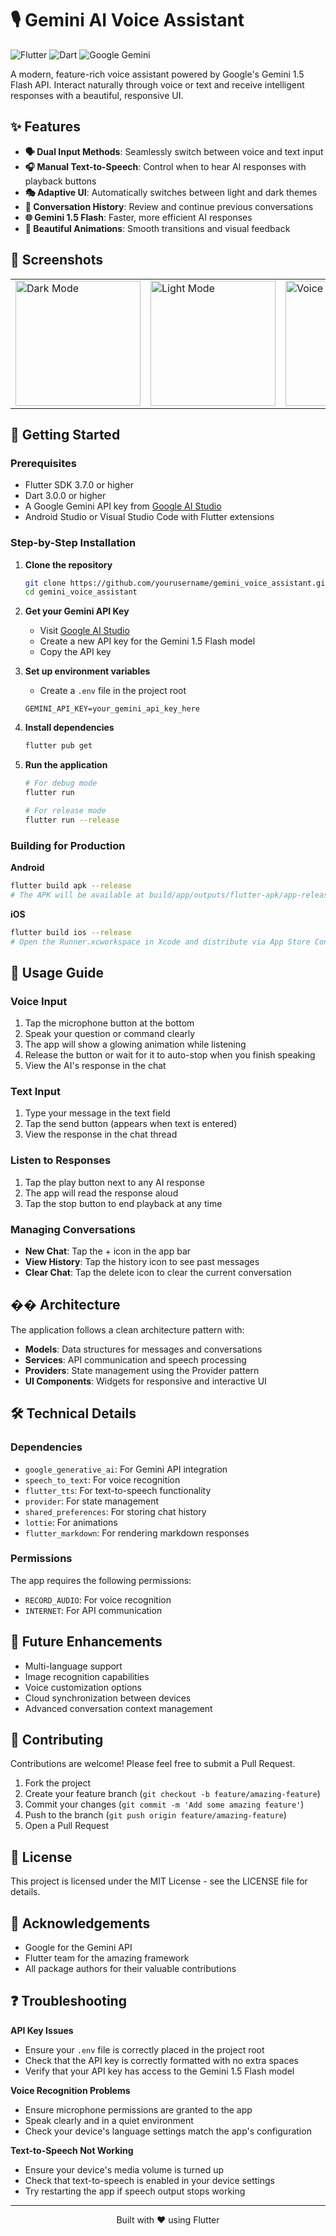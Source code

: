 # 🎙️ Gemini AI Voice Assistant

![Flutter](https://img.shields.io/badge/Flutter-3.7+-02569B?style=for-the-badge&logo=flutter&logoColor=white)
![Dart](https://img.shields.io/badge/Dart-3.0+-0175C2?style=for-the-badge&logo=dart&logoColor=white)
![Google Gemini](https://img.shields.io/badge/Gemini_1.5-Flash-4285F4?style=for-the-badge&logo=google&logoColor=white)

A modern, feature-rich voice assistant powered by Google's Gemini 1.5 Flash API. Interact naturally through voice or text and receive intelligent responses with a beautiful, responsive UI.

## ✨ Features

- **🗣️ Dual Input Methods**: Seamlessly switch between voice and text input
- **🎧 Manual Text-to-Speech**: Control when to hear AI responses with playback buttons
- **🎭 Adaptive UI**: Automatically switches between light and dark themes
- **💾 Conversation History**: Review and continue previous conversations
- **🌐 Gemini 1.5 Flash**: Faster, more efficient AI responses
- **🎨 Beautiful Animations**: Smooth transitions and visual feedback

## 📱 Screenshots

<div align="center">
  <table>
    <tr>
      <td><img src="screenshots/dark_mode.png" alt="Dark Mode" width="200"/></td>
      <td><img src="screenshots/light_mode.png" alt="Light Mode" width="200"/></td>
      <td><img src="screenshots/voice_input.png" alt="Voice Input" width="200"/></td>
    </tr>
  </table>
</div>

## 🚀 Getting Started

### Prerequisites

- Flutter SDK 3.7.0 or higher
- Dart 3.0.0 or higher
- A Google Gemini API key from [Google AI Studio](https://ai.google.dev/)
- Android Studio or Visual Studio Code with Flutter extensions

### Step-by-Step Installation

1. **Clone the repository**
   ```bash
   git clone https://github.com/yourusername/gemini_voice_assistant.git
   cd gemini_voice_assistant
   ```

2. **Get your Gemini API Key**
   - Visit [Google AI Studio](https://ai.google.dev/)
   - Create a new API key for the Gemini 1.5 Flash model
   - Copy the API key

3. **Set up environment variables**
   - Create a `.env` file in the project root
   ```
   GEMINI_API_KEY=your_gemini_api_key_here
   ```

4. **Install dependencies**
   ```bash
   flutter pub get
   ```

5. **Run the application**
   ```bash
   # For debug mode
   flutter run
   
   # For release mode
   flutter run --release
   ```

### Building for Production

**Android**
```bash
flutter build apk --release
# The APK will be available at build/app/outputs/flutter-apk/app-release.apk
```

**iOS**
```bash
flutter build ios --release
# Open the Runner.xcworkspace in Xcode and distribute via App Store Connect
```

## 📱 Usage Guide

### Voice Input
1. Tap the microphone button at the bottom
2. Speak your question or command clearly
3. The app will show a glowing animation while listening
4. Release the button or wait for it to auto-stop when you finish speaking
5. View the AI's response in the chat

### Text Input
1. Type your message in the text field
2. Tap the send button (appears when text is entered)
3. View the response in the chat thread

### Listen to Responses
1. Tap the play button next to any AI response
2. The app will read the response aloud
3. Tap the stop button to end playback at any time

### Managing Conversations
- **New Chat**: Tap the + icon in the app bar
- **View History**: Tap the history icon to see past messages
- **Clear Chat**: Tap the delete icon to clear the current conversation

## ��️ Architecture

The application follows a clean architecture pattern with:

- **Models**: Data structures for messages and conversations
- **Services**: API communication and speech processing
- **Providers**: State management using the Provider pattern
- **UI Components**: Widgets for responsive and interactive UI

## 🛠️ Technical Details

### Dependencies

- `google_generative_ai`: For Gemini API integration
- `speech_to_text`: For voice recognition
- `flutter_tts`: For text-to-speech functionality
- `provider`: For state management
- `shared_preferences`: For storing chat history
- `lottie`: For animations
- `flutter_markdown`: For rendering markdown responses

### Permissions

The app requires the following permissions:
- `RECORD_AUDIO`: For voice recognition
- `INTERNET`: For API communication

## 🔮 Future Enhancements

- Multi-language support
- Image recognition capabilities
- Voice customization options
- Cloud synchronization between devices
- Advanced conversation context management

## 🤝 Contributing

Contributions are welcome! Please feel free to submit a Pull Request.

1. Fork the project
2. Create your feature branch (`git checkout -b feature/amazing-feature`)
3. Commit your changes (`git commit -m 'Add some amazing feature'`)
4. Push to the branch (`git push origin feature/amazing-feature`)
5. Open a Pull Request

## 📄 License

This project is licensed under the MIT License - see the LICENSE file for details.

## 🙏 Acknowledgements

- Google for the Gemini API
- Flutter team for the amazing framework
- All package authors for their valuable contributions

## ❓ Troubleshooting

**API Key Issues**
- Ensure your `.env` file is correctly placed in the project root
- Check that the API key is correctly formatted with no extra spaces
- Verify that your API key has access to the Gemini 1.5 Flash model

**Voice Recognition Problems**
- Ensure microphone permissions are granted to the app
- Speak clearly and in a quiet environment
- Check your device's language settings match the app's configuration

**Text-to-Speech Not Working**
- Ensure your device's media volume is turned up
- Check that text-to-speech is enabled in your device settings
- Try restarting the app if speech output stops working

---

<div align="center">
  <p>Built with ❤️ using Flutter</p>
</div>
